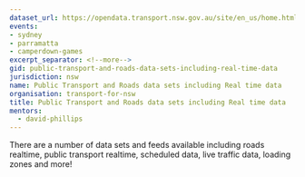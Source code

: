 ```yaml
---
dataset_url: https://opendata.transport.nsw.gov.au/site/en_us/home.html
events:
- sydney
- parramatta
- camperdown-games
excerpt_separator: <!--more-->
gid: public-transport-and-roads-data-sets-including-real-time-data
jurisdiction: nsw
name: Public Transport and Roads data sets including Real time data
organisation: transport-for-nsw
title: Public Transport and Roads data sets including Real time data
mentors:
  - david-phillips
---
```


There are a number of data sets and feeds available including roads realtime, public transport realtime, scheduled data, live traffic data, loading zones and more!